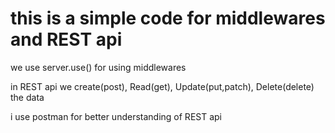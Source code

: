 # this is a simple code for middlewares and REST api

we use server.use() for using middlewares

in REST api we create(post), Read(get), Update(put,patch), Delete(delete) the data 

i use postman for better understanding of  REST api
